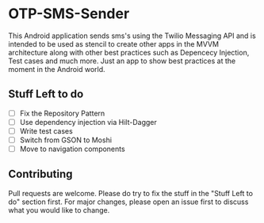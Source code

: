 # OTP-SMS-Sender
This Android application sends sms's using the Twilio Messaging API and is intended to be used as stencil to create other apps in the MVVM architecture along with other best practices such as Depencecy Injection, Test cases and much more. Just an app to show best practices at the moment in the Android world.

## Stuff Left to do
- [ ] Fix the Repository Pattern
- [ ] Use dependency injection via Hilt-Dagger
- [ ] Write test cases
- [ ] Switch from GSON to Moshi
- [ ] Move to navigation components

## Contributing
Pull requests are welcome. Please do try to fix the stuff in the "Stuff Left to do" section first. For major changes, please open an issue first to discuss what you would like to change.

